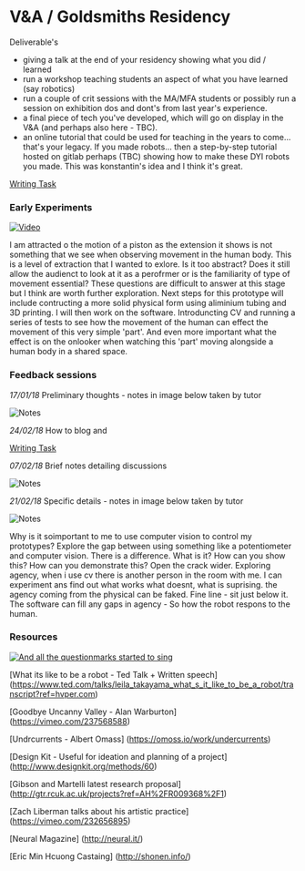 

# V&A / Goldsmiths Residency

Deliverable's 
 * giving a talk at the end of your residency showing what you did / learned
 * run a workshop teaching students an aspect of what you have learned (say robotics)
 * run a couple of crit sessions with the MA/MFA students or possibly run a session on exhibition dos and dont's from last year's experience.
 * a final piece of tech you've developed, which will go on display in the V&A (and perhaps also here - TBC).
 * an online tutorial that could be used for teaching in the years to come... that's your legacy. If you made robots...  then a step-by-step tutorial hosted on gitlab perhaps (TBC) showing how to make these DYI robots you made. This was konstantin's idea and I think it's great.



[Writing Task](V&AResidency/writingTask.md)


### Early Experiments

[![Video](http://img.youtube.com/vi/E1WnEYtShpk/0.jpg)](http://www.youtube.com/watch?v=E1WnEYtShpk)

I am attracted o the motion of a piston as the extension it shows is not something that we see when observing movement in the human body. This is a level of extraction that I wanted to exlore. Is it too abstract? Does it still allow the audienct to look at it as a perofrmer or is the familiarity of type of movement essential? 
These questions are difficult to answer at this stage but I think are worth further exploration. Next steps for this prototype will include contructing a more solid physical form using aliminium tubing and 3D printing. I will then work on the software. Introduncting CV and running a series of tests to see how the movement of the human can effect the movement of this very simple 'part'. And even more important what the effect is on the onlooker when watching this 'part' moving alongside a human body in a shared space.

### Feedback sessions

_17/01/18_
Preliminary thoughts - notes in image below taken by tutor

![Notes](img/17/01/18Notes.jpg)

_24/02/18_
How to blog and 

[Writing Task](V&AResidency/writingTask.md)

_07/02/18_
Brief notes detailing discussions

![Notes](img/07/02/18Notes.jpg)

_21/02/18_
Specific details - notes in image below taken by tutor

![Notes](img/21/02/18Notes.jpg)

Why is it soimportant to me to use computer vision to control my prototypes? Explore the gap between using something like a potentiometer and computer vision. There is a difference. What is it? How can you show this? How can you demonstrate this? Open the crack wider. Exploring agency, when i use cv there is another person in the room with me. I can experiment ans find out what works what doesnt, what is suprising. the agency coming from the physical can be faked. Fine line - sit just below it. The software can fill any gaps in agency - So how the robot respons to the human. 


### Resources


[![And all the questionmarks started to sing](http://img.youtube.com/vi/FYR2HY553y8/0.jpg)](http://www.youtube.com/watch?v=FYR2HY553y8)

[What its like to be a robot - Ted Talk + Written speech] (https://www.ted.com/talks/leila_takayama_what_s_it_like_to_be_a_robot/transcript?ref=hvper.com)

[Goodbye Uncanny Valley - Alan Warburton] (https://vimeo.com/237568588)

[Undrcurrents - Albert Omass] (https://omoss.io/work/undercurrents)

[Design Kit - Useful for ideation and planning of a project] (http://www.designkit.org/methods/60)

[Gibson and Martelli latest research proposal] (http://gtr.rcuk.ac.uk/projects?ref=AH%2FR009368%2F1)

[Zach Liberman talks about his artistic practice] (https://vimeo.com/232656895)

[Neural Magazine] (http://neural.it/)

[Eric Min Hcuong Castaing] (http://shonen.info/)

